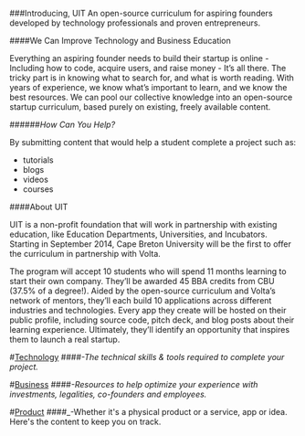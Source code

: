 ###Introducing, UIT
An open-source curriculum for aspiring founders developed by technology professionals and proven entrepreneurs.

####We Can Improve Technology and Business Education

Everything an aspiring founder needs to build their startup is online - Including how to code, acquire users, and raise money - It’s all there. The tricky part is in knowing what to search for, and what is worth reading. With years of experience, we know what’s important to learn, and we know the best resources. We can pool our collective knowledge into an open-source startup curriculum, based purely on existing, freely available content.

######_How Can You Help?_

By submitting content that would help a student complete a project such as:

- tutorials
- blogs
- videos
- courses


####About UIT

UIT is a non-profit foundation that will work in partnership with existing education, like Education Departments, Universities, and Incubators. Starting in September 2014, Cape Breton University will be the first to offer the curriculum in partnership with Volta.

The program will accept 10 students who will spend 11 months learning to start their own company. They’ll be awarded 45 BBA credits from CBU (37.5% of a degree!). Aided by the open-source curriculum and Volta’s network of mentors, they’ll each build 10 applications across different industries and technologies. Every app they create will be hosted on their public profile, including source code, pitch deck, and blog posts about their learning experience. Ultimately, they’ll identify an opportunity that inspires them to launch a real startup.


#[Technology](technology/README.md)
####_-The technical skills & tools required to complete your project._

#[Business](business/README.md)
####_-Resources to help optimize your experience with investments, legalities, co-founders and employees._

#[Product](product/README.md)
####_-Whether it's a physical product or a service, app or idea. Here's the content to keep you on track.